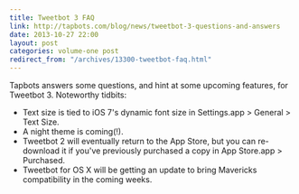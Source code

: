 ```yaml
---
title: Tweetbot 3 FAQ
link: http://tapbots.com/blog/news/tweetbot-3-questions-and-answers
date: 2013-10-27 22:00
layout: post
categories: volume-one post
redirect_from: "/archives/13300-tweetbot-faq.html"
---
```



Tapbots answers some questions, and hint at some upcoming features, for Tweetbot 3. Noteworthy tidbits:

- Text size is tied to iOS 7's dynamic font size in Settings.app > General > Text Size.
- A night theme is coming(!).
- Tweetbot 2 will eventually return to the App Store, but you can re-download it if you've previously purchased a copy in App Store.app > Purchased.
- Tweetbot for OS X will be getting an update to bring Mavericks compatibility in the coming weeks.
